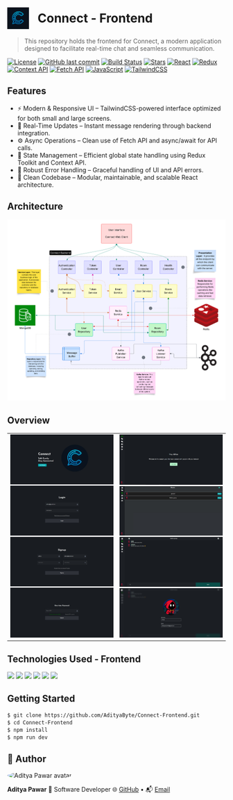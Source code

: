 

# <div style="display:flex; align-items: center; gap: 20px;"> <img src="public/connect-logo.png" width="50"/> Connect - Frontend </div>
> This repository holds the frontend for Connect, a modern application designed to facilitate real-time chat and seamless communication.

[![License](https://img.shields.io/github/license/YourUsername/your-frontend-repo)](https://github.com/AdityaByte/Connect-Frontend/blob/main/LICENSE)
[![GitHub last commit](https://img.shields.io/github/last-commit/AdityaByte/Connect-Frontend)](https://github.com/AdityaByte/Connect-Frontend/commits/main)
[![Build Status](https://img.shields.io/github/actions/workflow/status/AdityaByte/Connect-Frontend/ci.yml)](https://github.com/AdityaByte/Connect-Frontend/actions)
[![Stars](https://img.shields.io/github/stars/AdityaByte/Connect-Frontend?style=social)](https://github.com/AdityaByte/Connect-Frontend/stargazers)
[![React](https://img.shields.io/badge/React-18.x-blue.svg)](https://reactjs.org/)
[![Redux](https://img.shields.io/badge/Redux-Toolkit-purple.svg)](https://redux-toolkit.js.org/)
[![Context API](https://img.shields.io/badge/Context%20API-React%20State%20Management-61DAFB)](https://reactjs.org/docs/context.html)
[![Fetch API](https://img.shields.io/badge/Fetch%20API-Browser%20Native-lightgrey)](https://developer.mozilla.org/docs/Web/API/Fetch_API)
[![JavaScript](https://img.shields.io/badge/JavaScript-ES6+-yellow.svg)](https://developer.mozilla.org/docs/Web/JavaScript)
[![TailwindCSS](https://img.shields.io/badge/TailwindCSS-3.x-38B2AC.svg)](https://tailwindcss.com/)


## Features

* ⚡ Modern & Responsive UI – TailwindCSS-powered interface optimized for both small and large screens.
* 🔄 Real-Time Updates – Instant message rendering through backend integration.
* ⚙️ Async Operations – Clean use of Fetch API and async/await for API calls.
* 🧠 State Management – Efficient global state handling using Redux Toolkit and Context API.
* 🚨 Robust Error Handling – Graceful handling of UI and API errors.
* 🧼 Clean Codebase – Modular, maintainable, and scalable React architecture.

## Architecture
<img src="public/connect-architecture.png">

## Overview

| | |
|---|---|
| ![img-1](public/project/img-1.jpg) <br/> ![img-2](public/project/img-2.JPG) <br/> ![img-3](public/project/img-3.JPG) <br/> ![img-4](public/project/img-4.JPG) | ![img-5](public/project/img-5.JPG) <br/> ![img-6](public/project/img-6.JPG) <br/> ![img-7](public/project/img-7.JPG) <br/> ![img-8](public/project/img-8.JPG) |

## Technologies Used - Frontend

<p align="left"> <img src="https://img.shields.io/badge/JavaScript-F7DF1E?style=for-the-badge&logo=javascript&logoColor=black" /> <img src="https://img.shields.io/badge/React-20232A?style=for-the-badge&logo=react&logoColor=61DAFB" /> <img src="https://img.shields.io/badge/Redux-593D88?style=for-the-badge&logo=redux&logoColor=white" /> <img src="https://img.shields.io/badge/Context_API-61DAFB?style=for-the-badge&logo=react&logoColor=white" /> <img src="https://img.shields.io/badge/Fetch_API-303030?style=for-the-badge&logo=javascript&logoColor=white" /> <img src="https://img.shields.io/badge/Tailwind_CSS-38B2AC?style=for-the-badge&logo=tailwind-css&logoColor=white" /> </p>

## Getting Started
```bash
$ git clone https://github.com/AdityaByte/Connect-Frontend.git
$ cd Connect-Frontend
$ npm install
$ npm run dev
```

## 👤 Author

<div align="left">
  <img src="https://github.com/AdityaByte.png" width="80" alt="Aditya Pawar avatar" style="border-radius: 50%" />
</div>

**Aditya Pawar**
🚀 Software Developer
🌐 [GitHub](https://github.com/AdityaByte) • 📬 [Email](mailto:cybergeek563@.com)
